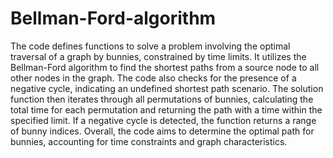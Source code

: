 # Bellman-Ford-algorithm

The code defines functions to solve a problem involving the optimal traversal of a graph by bunnies, constrained by time limits. It utilizes the Bellman-Ford algorithm to find the shortest paths from a source node to all other nodes in the graph. The code also checks for the presence of a negative cycle, indicating an undefined shortest path scenario. The solution function then iterates through all permutations of bunnies, calculating the total time for each permutation and returning the path with a time within the specified limit. If a negative cycle is detected, the function returns a range of bunny indices. Overall, the code aims to determine the optimal path for bunnies, accounting for time constraints and graph characteristics.
